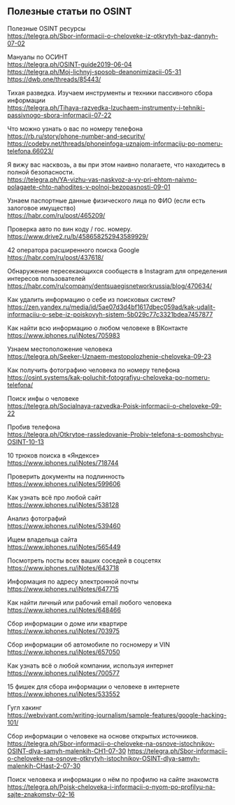 <h2>Полезные статьи по OSINT</h2>

Полезные OSINT ресурсы<br>
https://telegra.ph/Sbor-informacii-o-cheloveke-iz-otkrytyh-baz-dannyh-07-02<br>

Мануалы по ОСИНТ<br>
https://telegra.ph/OSINT-guide2019-06-04<br>
https://telegra.ph/Moj-lichnyj-sposob-deanonimizacii-05-31<br>
https://dwb.one/threads/85443/<br>

Тихая разведка. Изучаем инструменты и техники пассивного сбора информации<br>
https://telegra.ph/Tihaya-razvedka-Izuchaem-instrumenty-i-tehniki-passivnogo-sbora-informacii-07-22

Что можно узнать о вас по номеру телефона<br>
https://rb.ru/story/phone-number-and-security/
https://codeby.net/threads/phoneinfoga-uznajom-informaciju-po-nomeru-telefona.66023/

Я вижу вас насквозь, а вы при этом наивно полагаете, что находитесь в полной безопасности.<br>
https://telegra.ph/YA-vizhu-vas-naskvoz-a-vy-pri-ehtom-naivno-polagaete-chto-nahodites-v-polnoj-bezopasnosti-09-01

Узнаем паспортные данные физического лица по ФИО (если есть залоговое имущество)<br>
https://habr.com/ru/post/465209/

Проверка авто по вин коду / гос. номеру.<br>
https://www.drive2.ru/b/458658252943589929/

42 оператора расширенного поиска Google 
https://habr.com/ru/post/437618/

Обнаружение пересекающихся сообществ в Instagram для определения интересов пользователей<br>
https://habr.com/ru/company/dentsuaegisnetworkrussia/blog/470634/ 

Как удалить информацию о себе из поисковых систем?<br>
https://zen.yandex.ru/media/id/5ae07d3d4bf1617dbec059ad/kak-udalit-informaciiu-o-sebe-iz-poiskovyh-sistem-5b029c77c3321bdea7457877

Как найти всю информацию о любом человеке в ВКонтакте<br>
https://www.iphones.ru/iNotes/705983

Узнаем местоположение человека<br>
https://telegra.ph/Seeker-Uznaem-mestopolozhenie-cheloveka-09-23

Как получить фотографию человека по номеру телефона<br>
https://osint.systems/kak-poluchit-fotografiyu-cheloveka-po-nomeru-telefona/

Поиск инфы о человеке<br>
https://telegra.ph/Socialnaya-razvedka-Poisk-informacii-o-cheloveke-09-22

Пробив телефона <br>
https://telegra.ph/Otkrytoe-rassledovanie-Probiv-telefona-s-pomoshchyu-OSINT-10-13

10 трюков поиска в «Яндексе»<br>
https://www.iphones.ru/iNotes/718744

Проверить документы на подлинность<br>
https://www.iphones.ru/iNotes/599606

Как узнать всё про любой сайт<br>
https://www.iphones.ru/iNotes/538128

Анализ фотографий<br>
https://www.iphones.ru/iNotes/539460

Ищем владельца сайта<br>
https://www.iphones.ru/iNotes/565449

Посмотреть посты всех ваших соседей в соцсетях<br>
https://www.iphones.ru/iNotes/643718

Информация по адресу электронной почты<br>
https://www.iphones.ru/iNotes/647715

Как найти личный или рабочий email любого человека<br>
https://www.iphones.ru/iNotes/648466

Сбор информации о доме или квартире<br>
https://www.iphones.ru/iNotes/703975

Сбор информации об автомобиле по госномеру и VIN<br>
https://www.iphones.ru/iNotes/657050

Как узнать всё о любой компании, используя интернет<br>
https://www.iphones.ru/iNotes/700577

15 фишек для сбора информации о человеке в интернете<br>
https://www.iphones.ru/iNotes/533552

Гугл хакинг<br>
https://webvivant.com/writing-journalism/sample-features/google-hacking-101/

Сбор информации о человеке на основе открытых источников.<br>
https://telegra.ph/Sbor-informacii-o-cheloveke-na-osnove-istochnikov-OSINT-dlya-samyh-malenkih-CH1-07-30
https://telegra.ph/Sbor-informacii-o-cheloveke-na-osnove-otkrytyh-istochnikov-OSINT-dlya-samyh-malenkih-CHast-2-07-30

Поиск человека и информации о нём по профилю на сайте знакомств<br>
https://telegra.ph/Poisk-cheloveka-i-informacii-o-nyom-po-profilyu-na-sajte-znakomstv-02-16
